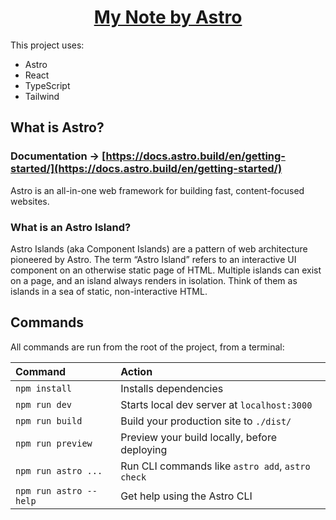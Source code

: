 <h1 align="center">
  <a href="https://blog.i-nasu.com/">
    My Note by Astro
  </a>
</h1>

This project uses:

- Astro
- React
- TypeScript
- Tailwind

## What is Astro?

### Documentation → [https://docs.astro.build/en/getting-started/](https://docs.astro.build/en/getting-started/)

Astro is an all-in-one web framework for building fast, content-focused websites.

### What is an Astro Island?

Astro Islands (aka Component Islands) are a pattern of web architecture pioneered by Astro. 
The term “Astro Island” refers to an interactive UI component on an otherwise static page of HTML. Multiple islands can exist on a page, and an island always renders in isolation. Think of them as islands in a sea of static, non-interactive HTML.

## Commands

All commands are run from the root of the project, from a terminal:

| Command                | Action                                           |
| :--------------------- | :----------------------------------------------- |
| `npm install`          | Installs dependencies                            |
| `npm run dev`          | Starts local dev server at `localhost:3000`      |
| `npm run build`        | Build your production site to `./dist/`          |
| `npm run preview`      | Preview your build locally, before deploying     |
| `npm run astro ...`    | Run CLI commands like `astro add`, `astro check` |
| `npm run astro --help` | Get help using the Astro CLI                     |

